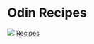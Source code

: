 <h1>Odin Recipes </h1>
<img src="jamun.jpg">
<a href ="https://github.com/Mortal5631/recipes.git"> Recipes</a>
